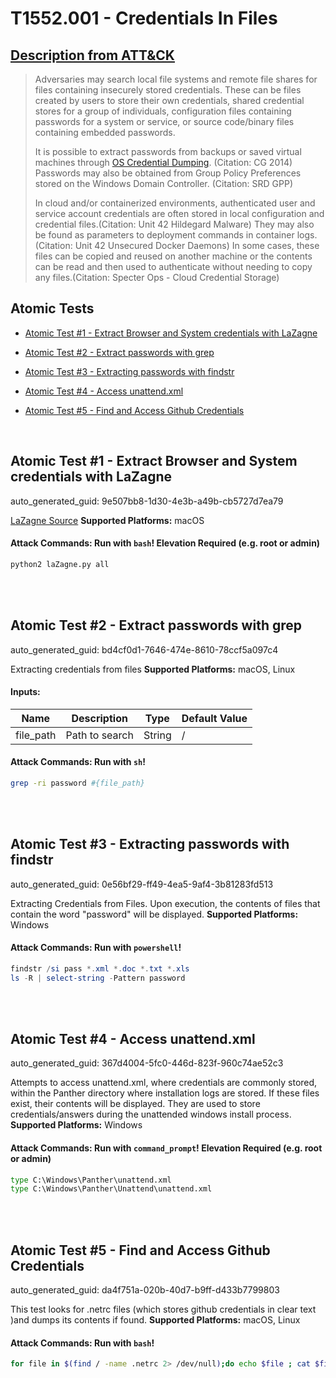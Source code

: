 # T1552.001 - Credentials In Files
## [Description from ATT&CK](https://attack.mitre.org/techniques/T1552/001)
<blockquote>Adversaries may search local file systems and remote file shares for files containing insecurely stored credentials. These can be files created by users to store their own credentials, shared credential stores for a group of individuals, configuration files containing passwords for a system or service, or source code/binary files containing embedded passwords.

It is possible to extract passwords from backups or saved virtual machines through [OS Credential Dumping](https://attack.mitre.org/techniques/T1003). (Citation: CG 2014) Passwords may also be obtained from Group Policy Preferences stored on the Windows Domain Controller. (Citation: SRD GPP)

In cloud and/or containerized environments, authenticated user and service account credentials are often stored in local configuration and credential files.(Citation: Unit 42 Hildegard Malware) They may also be found as parameters to deployment commands in container logs.(Citation: Unit 42 Unsecured Docker Daemons) In some cases, these files can be copied and reused on another machine or the contents can be read and then used to authenticate without needing to copy any files.(Citation: Specter Ops - Cloud Credential Storage)</blockquote>

## Atomic Tests

- [Atomic Test #1 - Extract Browser and System credentials with LaZagne](#atomic-test-1---extract-browser-and-system-credentials-with-lazagne)

- [Atomic Test #2 - Extract passwords with grep](#atomic-test-2---extract-passwords-with-grep)

- [Atomic Test #3 - Extracting passwords with findstr](#atomic-test-3---extracting-passwords-with-findstr)

- [Atomic Test #4 - Access unattend.xml](#atomic-test-4---access-unattendxml)

- [Atomic Test #5 - Find and Access Github Credentials](#atomic-test-5---find-and-access-github-credentials)


<br/>

## Atomic Test #1 - Extract Browser and System credentials with LaZagne

auto_generated_guid: 9e507bb8-1d30-4e3b-a49b-cb5727d7ea79

[LaZagne Source](https://github.com/AlessandroZ/LaZagne)
**Supported Platforms:** macOS





#### Attack Commands: Run with `bash`!  Elevation Required (e.g. root or admin) 


```bash
python2 laZagne.py all
```






<br/>
<br/>

## Atomic Test #2 - Extract passwords with grep

auto_generated_guid: bd4cf0d1-7646-474e-8610-78ccf5a097c4

Extracting credentials from files
**Supported Platforms:** macOS, Linux




#### Inputs:
| Name | Description | Type | Default Value |
|------|-------------|------|---------------|
| file_path | Path to search | String | /|


#### Attack Commands: Run with `sh`! 


```sh
grep -ri password #{file_path}
```






<br/>
<br/>

## Atomic Test #3 - Extracting passwords with findstr

auto_generated_guid: 0e56bf29-ff49-4ea5-9af4-3b81283fd513

Extracting Credentials from Files. Upon execution, the contents of files that contain the word "password" will be displayed.
**Supported Platforms:** Windows





#### Attack Commands: Run with `powershell`! 


```powershell
findstr /si pass *.xml *.doc *.txt *.xls
ls -R | select-string -Pattern password
```






<br/>
<br/>

## Atomic Test #4 - Access unattend.xml

auto_generated_guid: 367d4004-5fc0-446d-823f-960c74ae52c3

Attempts to access unattend.xml, where credentials are commonly stored, within the Panther directory where installation logs are stored.
If these files exist, their contents will be displayed. They are used to store credentials/answers during the unattended windows install process.
**Supported Platforms:** Windows





#### Attack Commands: Run with `command_prompt`!  Elevation Required (e.g. root or admin) 


```cmd
type C:\Windows\Panther\unattend.xml
type C:\Windows\Panther\Unattend\unattend.xml
```






<br/>
<br/>

## Atomic Test #5 - Find and Access Github Credentials

auto_generated_guid: da4f751a-020b-40d7-b9ff-d433b7799803

This test looks for .netrc files (which stores github credentials in clear text )and dumps its contents if found.
**Supported Platforms:** macOS, Linux





#### Attack Commands: Run with `bash`! 


```bash
for file in $(find / -name .netrc 2> /dev/null);do echo $file ; cat $file ; done
```






<br/>
